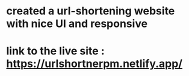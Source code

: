 # created a url-shortening website with nice UI and responsive

# link to the live site : https://urlshortnerpm.netlify.app/
